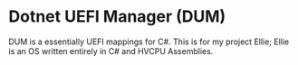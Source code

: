 # Dotnet UEFI Manager (DUM)

DUM is a essentially UEFI mappings for C#. This is
for my project <a>Ellie</a>; Ellie is an OS written
entirely in C# and HVCPU Assemblies.